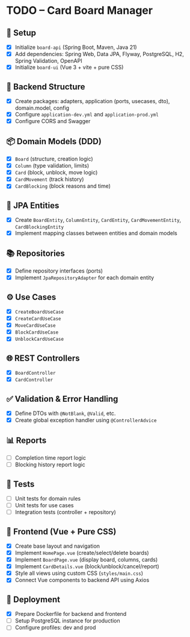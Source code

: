 # TODO – Card Board Manager

## 🧱 Setup

- [x] Initialize `board-api` (Spring Boot, Maven, Java 21)
- [x] Add dependencies: Spring Web, Data JPA, Flyway, PostgreSQL, H2, Spring Validation, OpenAPI
- [x] Initialize `board-ui` (Vue 3 + vite + pure CSS)

## 📁 Backend Structure

- [x] Create packages: adapters, application (ports, usecases, dto), domain.model, config
- [x] Configure `application-dev.yml` and `application-prod.yml`
- [x] Configure CORS and Swagger

## 📦 Domain Models (DDD)

- [x] `Board` (structure, creation logic)
- [x] `Column` (type validation, limits)
- [x] `Card` (block, unblock, move logic)
- [x] `CardMovement` (track history)
- [x] `CardBlocking` (block reasons and time)

## 🧩 JPA Entities

- [x] Create `BoardEntity`, `ColumnEntity`, `CardEntity`, `CardMovementEntity`, `CardBlockingEntity`
- [x] Implement mapping classes between entities and domain models

## 📚 Repositories

- [x] Define repository interfaces (ports)
- [x] Implement `JpaRepositoryAdapter` for each domain entity

## ⚙️ Use Cases

- [x] `CreateBoardUseCase`
- [x] `CreateCardUseCase`
- [x] `MoveCardUseCase`
- [x] `BlockCardUseCase`
- [x] `UnblockCardUseCase`

## 🌐 REST Controllers

- [x] `BoardController`
- [x] `CardController`

## ✅ Validation & Error Handling

- [x] Define DTOs with `@NotBlank`, `@Valid`, etc.
- [x] Create global exception handler using `@ControllerAdvice`

## 📊 Reports

- [ ] Completion time report logic
- [ ] Blocking history report logic

## 🧪 Tests

- [ ] Unit tests for domain rules
- [ ] Unit tests for use cases
- [ ] Integration tests (controller + repository)

## 🎨 Frontend (Vue + Pure CSS)

- [x] Create base layout and navigation
- [x] Implement `HomePage.vue` (create/select/delete boards)
- [x] Implement `BoardPage.vue` (display board, columns, cards)
- [x] Implement `CardDetails.vue` (block/unblock/cancel/report)
- [x] Style all views using custom CSS (`styles/main.css`)
- [x] Connect Vue components to backend API using Axios

## 🚀 Deployment

- [x] Prepare Dockerfile for backend and frontend
- [ ] Setup PostgreSQL instance for production
- [ ] Configure profiles: dev and prod